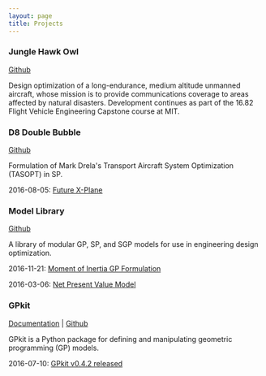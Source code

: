 ```yaml
---
layout: page
title: Projects
---
```


### Jungle Hawk Owl
[Github](https://www.github.com/hoburg/jho)

Design optimization of a long-endurance, medium altitude unmanned aircraft, whose mission is to provide communications coverage to areas affected by natural disasters. Development continues as part of the 16.82 Flight Vehicle Engineering Capstone course at MIT. 

### D8 Double Bubble
[Github](https://github.com/hoburg/d8)

Formulation of Mark Drela's Transport Aircraft System Optimization (TASOPT) in SP.

<div class="news">
<p>
  2016-08-05:
  <a href="posts/2016/nasa-d8-green-aviation">Future X-Plane</a>
</p>
</div>

### Model Library
[Github](https://www.github.com/hoburg/gpkit-models)

A library of modular GP, SP, and SGP models for use in engineering design optimization.

<div class="news">
<p>
  2016-11-21:
  <a href="posts/2016/Beam-Bending">Moment of Inertia GP Formulation</a>
</p>
<p>
  2016-03-06:
  <a href="posts/2016/NPV">Net Present Value Model</a>
</p>
</div>


### GPkit
[Documentation](https://gpkit.rtfd.org) | [Github](https://www.github.com/hoburg/gpkit)

GPkit is a Python package for defining and manipulating geometric programming (GP) models.

<div class="news">
<p>
  2016-07-10:
  <a href="posts/2016/GPkit-Release">GPkit v0.4.2 released</a>
</p>
</div>
